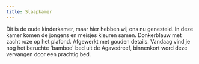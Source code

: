 ```yaml
---
title: Slaapkamer
---
```


Dit is de oude kinderkamer, maar hier hebben wij ons nu genesteld. In deze kamer komen de jongens en meisjes kleuren samen. Donkerblauw met zacht roze op het plafond. Afgewerkt met gouden details. Vandaag vind je nog het beruchte 'bamboe' bed uit de Agavedreef, binnenkort word deze vervangen door een prachtig bed.